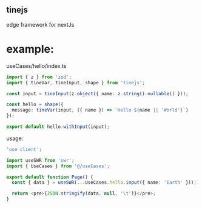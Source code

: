 ## tinejs

edge framework for nextJs

# example: 

useCases/hello/index.ts
```typescript
import { z } from 'zod';
import { tineVar, tineInput, shape } from 'tinejs';

const input = tineInput(z.object({ name: z.string().nullable() }));

const hello = shape({
  message: tineVar(input, ({ name }) => `Hello ${name || 'World'}`)
});

export default hello.withInput(input);
```

usage:
```typescript
'use client';

import useSWR from 'swr';
import { UseCases } from '@/useCases';

export default function Page() {
  const { data } = useSWR(...UseCases.hello.input({ name: 'Earth' }));

  return <pre>{JSON.stringify(data, null, '\t')}</pre>;
}
```
